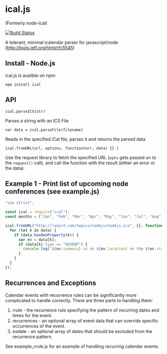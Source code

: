 # ical.js

(Formerly node-ical)

[![Build Status](https://travis-ci.org/peterbraden/ical.js.png)](https://travis-ci.org/peterbraden/ical.js)

A tolerant, minimal icalendar parser for javascript/node
(http://tools.ietf.org/html/rfc5545)

## Install - Node.js

ical.js is availble on npm:

    npm install ical

## API

    ical.parseICS(str)

Parses a string with an ICS File

    var data = ical.parseFile(filename)

Reads in the specified iCal file, parses it and returns the parsed data

    ical.fromURL(url, options, function(err, data) {} )

Use the request library to fetch the specified URL (`opts` gets passed on to the `request()` call), and call the function with the result (either an error or the data).

## Example 1 - Print list of upcoming node conferences (see example.js)

```javascript
"use strict";

const ical = require("ical");
const months = ["Jan", "Feb", "Mar", "Apr", "May", "Jun", "Jul", "Aug", "Sep", "Oct", "Nov", "Dec"];

ical.fromURL("http://lanyrd.com/topics/nodejs/nodejs.ics", {}, function (err, data) {
  for (let k in data) {
    if (data.hasOwnProperty(k)) {
      var ev = data[k];
      if (data[k].type == "VEVENT") {
        console.log(`${ev.summary} is in ${ev.location} on the ${ev.start.getDate()} of ${months[ev.start.getMonth()]} at ${ev.start.toLocaleTimeString("en-GB")}`);
      }
    }
  }
});
```

## Recurrences and Exceptions

Calendar events with recurrence rules can be significantly more complicated to handle correctly. There are three parts to handling them:

1.  rrule - the recurrence rule specifying the pattern of recurring dates and times for the event.
2.  recurrences - an optional array of event data that can override specific occurrences of the event.
3.  exdate - an optional array of dates that should be excluded from the recurrence pattern.

See example_rrule.js for an example of handling recurring calendar events.
